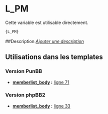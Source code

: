 # L_PM


Cette variable est utilisable directement.

```html
{L_PM}
```

##Description
[*Ajouter une description*](https://fa-tvars.appspot.com/var/L_PM)

## Utilisations dans les templates

### Version PunBB

* __[memberlist_body](../tpl/var/punbb/memberlist_body.md#readme) :__ [ligne 71](../tpl/src/punbb/memberlist_body.tpl#L71)

### Version phpBB2

* __[memberlist_body](../tpl/var/subsilver/memberlist_body.md#readme) :__ [ligne 33](../tpl/src/subsilver/memberlist_body.tpl#L33)